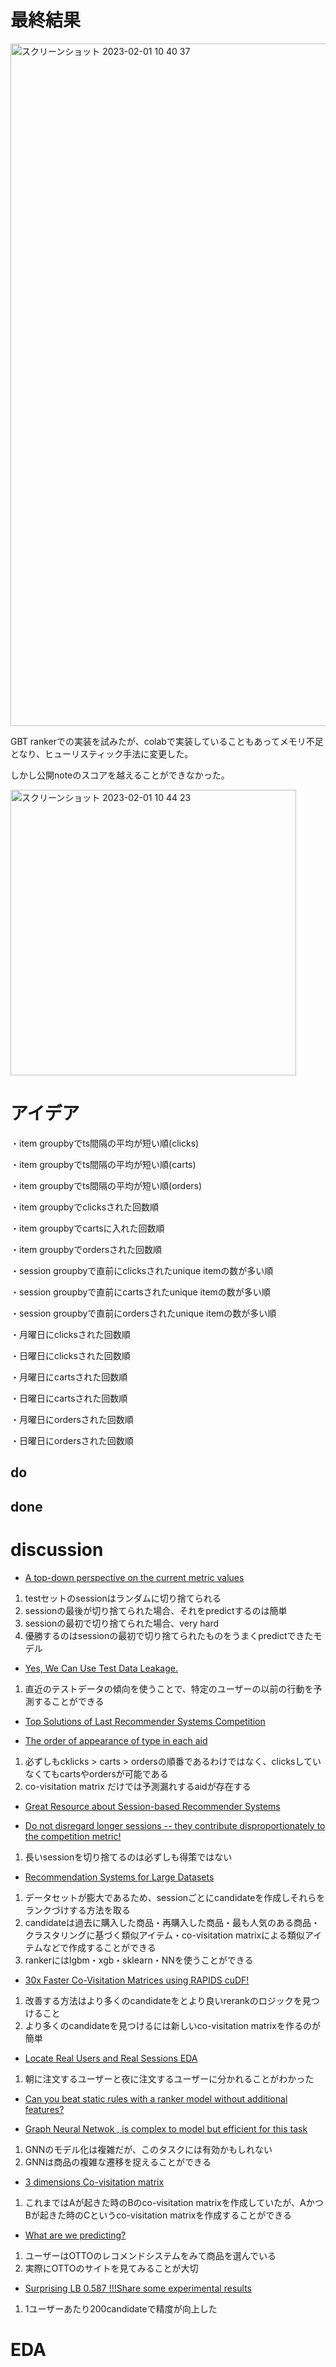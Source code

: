 # 最終結果
<img width="1092" alt="スクリーンショット 2023-02-01 10 40 37" src="https://user-images.githubusercontent.com/63344524/215924069-793f64d2-aa99-49cb-a389-a7d3ac7f6750.png">


GBT rankerでの実装を試みたが、colabで実装していることもあってメモリ不足となり、ヒューリスティック手法に変更した。

しかし公開noteのスコアを越えることができなかった。

<img width="457" alt="スクリーンショット 2023-02-01 10 44 23" src="https://user-images.githubusercontent.com/63344524/215924561-c3ef430a-2ebe-4466-a19a-21ae7fa27c09.png">

# アイデア
・item groupbyでts間隔の平均が短い順(clicks)

・item groupbyでts間隔の平均が短い順(carts)

・item groupbyでts間隔の平均が短い順(orders)

・item groupbyでclicksされた回数順

・item groupbyでcartsに入れた回数順

・item groupbyでordersされた回数順

・session groupbyで直前にclicksされたunique itemの数が多い順

・session groupbyで直前にcartsされたunique itemの数が多い順

・session groupbyで直前にordersされたunique itemの数が多い順

・月曜日にclicksされた回数順

・日曜日にclicksされた回数順

・月曜日にcartsされた回数順

・日曜日にcartsされた回数順

・月曜日にordersされた回数順

・日曜日にordersされた回数順

## do

## done

# discussion

* [A top-down perspective on the current metric values](https://www.kaggle.com/competitions/otto-recommender-system/discussion/363874)
1. testセットのsessionはランダムに切り捨てられる
2. sessionの最後が切り捨てられた場合、それをpredictするのは簡単
3. sessionの最初で切り捨てられた場合、very hard
4. 優勝するのはsessionの最初で切り捨てられたものをうまくpredictできたモデル

* [Yes, We Can Use Test Data Leakage.](https://www.kaggle.com/competitions/otto-recommender-system/discussion/363939)
1. 直近のテストデータの傾向を使うことで、特定のユーザーの以前の行動を予測することができる

* [Top Solutions of Last Recommender Systems Competition](https://www.kaggle.com/competitions/otto-recommender-system/discussion/363950)

* [The order of appearance of type in each aid](https://www.kaggle.com/competitions/otto-recommender-system/discussion/364064)
1. 必ずしもcklicks > carts > ordersの順番であるわけではなく、clicksしていなくてもcartsやordersが可能である
2. co-visitation matrix だけでは予測漏れするaidが存在する

* [Great Resource about Session-based Recommender Systems](https://www.kaggle.com/competitions/otto-recommender-system/discussion/364099)

* [Do not disregard longer sessions -- they contribute disproportionately to the competition metric!](https://www.kaggle.com/competitions/otto-recommender-system/discussion/364375)
1. 長いsessionを切り捨てるのは必ずしも得策ではない

* [Recommendation Systems for Large Datasets](https://www.kaggle.com/competitions/otto-recommender-system/discussion/364721)
1. データセットが膨大であるため、sessionごとにcandidateを作成しそれらをランクづけする方法を取る
2. candidateは過去に購入した商品・再購入した商品・最も人気のある商品・クラスタリングに基づく類似アイテム・co-visitation matrixによる類似アイテムなどで作成することができる
3. rankerにはlgbm・xgb・sklearn・NNを使うことができる

* [30x Faster Co-Visitation Matrices using RAPIDS cuDF!](https://www.kaggle.com/competitions/otto-recommender-system/discussion/365369)
1. 改善する方法はより多くのcandidateをとより良いrerankのロジックを見つけること
2. より多くのcandidateを見つけるには新しいco-visitation matrixを作るのが簡単

* [Locate Real Users and Real Sessions EDA](https://www.kaggle.com/competitions/otto-recommender-system/discussion/366138)
1. 朝に注文するユーザーと夜に注文するユーザーに分かれることがわかった

* [Can you beat static rules with a ranker model without additional features?](https://www.kaggle.com/competitions/otto-recommender-system/discussion/366474)

* [Graph Neural Netwok , is complex to model but efficient for this task](https://www.kaggle.com/competitions/otto-recommender-system/discussion/368355)
1. GNNのモデル化は複雑だが、このタスクには有効かもしれない
2. GNNは商品の複雑な遷移を捉えることができる

* [3 dimensions Co-visitation matrix](https://www.kaggle.com/competitions/otto-recommender-system/discussion/368538)
1. これまではAが起きた時のBのco-visitation matrixを作成していたが、AかつBが起きた時のCというco-visitation matrixを作成することができる

* [What are we predicting?](https://www.kaggle.com/competitions/otto-recommender-system/discussion/368541)
1. ユーザーはOTTOのレコメンドシステムをみて商品を選んでいる
2. 実際にOTTOのサイトを見てみることが大切

* [Surprising LB 0.587 !!!Share some experimental results](https://www.kaggle.com/competitions/otto-recommender-system/discussion/370116)
1. 1ユーザーあたり200candidateで精度が向上した

# EDA
